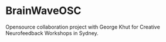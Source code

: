 BrainWaveOSC
============

Opensource collaboration project with George Khut for Creative Neurofeedback Workshops in Sydney.
